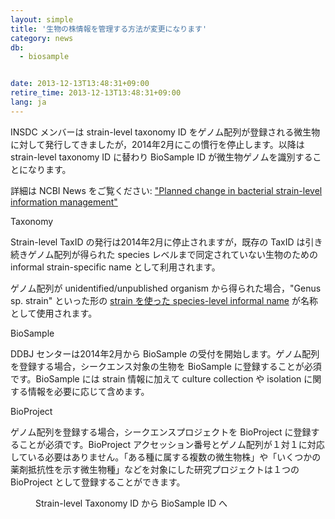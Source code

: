 ```yaml
---
layout: simple
title: '生物の株情報を管理する方法が変更になります'
category: news
db:
  - biosample


date: 2013-12-13T13:48:31+09:00
retire_time: 2013-12-13T13:48:31+09:00
lang: ja
---
```


<p>INSDC メンバーは strain-level taxonomy ID をゲノム配列が登録される微生物に対して発行してきましたが，2014年2月にこの慣行を停止します。以降は strain-level taxonomy ID に替わり BioSample ID が微生物ゲノムを識別することになります。</p>

<p>詳細は NCBI News をご覧ください: <a href="https://www.ncbi.nlm.nih.gov/news/11-21-2013-strain-id-changes/">"Planned change in bacterial strain-level information management"</a></p>

<p class="h3">Taxonomy</p>

<p>Strain-level TaxID の発行は2014年2月に停止されますが，既存の TaxID は引き続きゲノム配列が得られた species レベルまで同定されていない生物のための informal strain-specific name として利用されます。</p>

<p>ゲノム配列が unidentified/unpublished organism から得られた場合，"<span class="italic">Genus sp</span>. strain" といった形の <a href="/ddbj/organism-e.html">strain を使った species-level informal name</a> が名称として使用されます。</p>

<p class="h3">BioSample</p>

<p>DDBJ センターは2014年2月から BioSample の受付を開始します。ゲノム配列を登録する場合，シークエンス対象の生物を BioSample に登録することが必須です。BioSample には strain 情報に加えて culture collection や isolation に関する情報を必要に応じて含めます。</p>

<p class="h3">BioProject</p>

<p>ゲノム配列を登録する場合，シークエンスプロジェクトを BioProject に登録することが必須です。BioProject アクセッション番号とゲノム配列が１対１に対応している必要はありません。「ある種に属する複数の微生物株」や「いくつかの薬剤抵抗性を示す微生物種」などを対象にした研究プロジェクトは１つの BioProject として登録することができます。</p>
<figure><a href="{{ site.baseurl }}/assets/images/submission/strain_level_taxid.jpg" title="Strain-level Taxonomy ID から BioSample ID へ">
        <imgsrc taxonomy id biosample class="w500"></imgsrc>
    </a>
    <figcaption class="caption">Strain-level Taxonomy ID から BioSample ID へ</figcaption>
</figure><!-- .section -->
<!--<p>BioSample は2014年2月にサンプル登録の受付を開始する予定です。</p><p>INSDC は微生物ゲノムを管理するため、ゲノムが登録されている微生物に限り Taxonomy ID を本来対象としている種 (species) よりも下位のレベルである株 (strain) にまで割り振っていましたが，2014年2月中にこの慣行を停止する予定です。株レベル以下の情報は BioSample で管理されることになります。既に発行されている株レベルの Taxonomy ID は引き続き維持されます。</p><p>詳細については <a href="https://www.ncbi.nlm.nih.gov/news/11-21-2013-strain-id-changes/">Planned change in bacterial strain-level information management</a> をご覧ください。</p>-->
